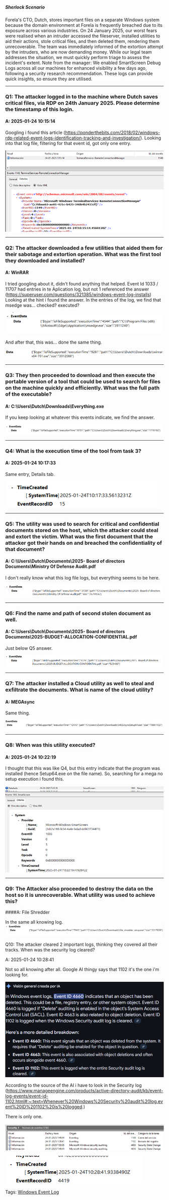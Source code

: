 
##### Sherlock Scenario

Forela's CTO, Dutch, stores important files on a separate Windows system because the domain environment at Forela is frequently breached due to its exposure across various industries. On 24 January 2025, our worst fears were realised when an intruder accessed the fileserver, installed utilities to aid their actions, stole critical files, and then deleted them, rendering them unrecoverable. The team was immediately informed of the extortion attempt by the intruders, who are now demanding money. While our legal team addresses the situation, we must quickly perform triage to assess the incident's extent. Note from the manager: We enabled SmartScreen Debug Logs across all our machines for enhanced visibility a few days ago, following a security research recommendation. These logs can provide quick insights, so ensure they are utilised.

___

### Q1: The attacker logged in to the machine where Dutch saves critical files, via RDP on 24th January 2025. Please determine the timestamp of this login.

#### A: 2025-01-24 10:15:14

Googling i found this article (https://ponderthebits.com/2018/02/windows-rdp-related-event-logs-identification-tracking-and-investigation/).
Looking into that log file, filtering for that event id, got only one entry.

![](../../Img/Pasted%20image%2020250426145522.png)

___

### Q2: The attacker downloaded a few utilities that aided them for their sabotage and extortion operation. What was the first tool they downloaded and installed?

#### A: WinRAR

I tried googling about it, didn't found anything that helped.
Event Id 1033 / 11707 had entries in te Aplication log, but not 1 referenced the answer (https://superuser.com/questions/321385/windows-event-log-installs)
Looking at the hint i found the answer.
In the entries of the log, we find that msedge was... checked? executed?

![](../../Img/Pasted%20image%2020250426153033.png)

And after that, this was... done the same thing.

![](../../Img/Pasted%20image%2020250426153133.png)

___

### Q3: They then proceeded to download and then execute the portable version of a tool that could be used to search for files on the machine quickly and efficiently. What was the full path of the executable?

#### A: C:\Users\Dutch\Downloads\Everything.exe

If you keep looking at whatever this events indicate, we find the answer.

![](../../Img/Pasted%20image%2020250426153226.png)

___

### Q4: What is the execution time of the tool from task 3?

#### A: 2025-01-24 10:17:33

Same entry, Details tab.

![](../../Img/Pasted%20image%2020250426153249.png)

___

### Q5: The utility was used to search for critical and confidential documents stored on the host, which the attacker could steal and extort the victim. What was the first document that the attacker got their hands on and breached the confidentiality of that document?

#### A: C:\Users\Dutch\Documents\2025- Board of directors Documents\Ministry Of Defense Audit.pdf

I don't really know what this log file logs, but everything seems to be here.

![](../../Img/Pasted%20image%2020250426153339.png)

___

### Q6: Find the name and path of second stolen document as well.

#### A: C:\Users\Dutch\Documents\2025- Board of directors Documents\2025-BUDGET-ALLOCATION-CONFIDENTIAL.pdf

Just below Q5 answer.

![](../../Img/Pasted%20image%2020250426153435.png)

___

### Q7: The attacker installed a Cloud utility as well to steal and exfiltrate the documents. What is name of the cloud utility?

#### A: MEGAsync

Same thing.

![](../../Img/Pasted%20image%2020250426153509.png)

___

### Q8: When was this utility executed?

#### A: 2025-01-24 10:22:19

I thought that this was like Q4, but this entry indicate that the program was installed (hence Setup64.exe on the file name).
So, searching for a mega no setup execution i found this.

![](../../Img/Pasted%20image%2020250426153758.png)

___

### Q9: The Attacker also proceeded to destroy the data on the host so it is unrecoverable. What utility was used to achieve this?

####A: File Shredder

In the same all knowing log.
![](../../Img/Pasted%20image%2020250426153900.png)

Q10: The attacker cleared 2 important logs, thinking they covered all their tracks. When was the security log cleared?

A: 2025-01-24 10:28:41

Not so all knowing after all.
Google AI thingy says that 1102 it's the one i'm looking for.

![](../../Img/Pasted%20image%2020250426154231.png)

According to the source of the AI i have to look in the Security log (https://www.manageengine.com/products/active-directory-audit/kb/event-log-events/event-id-1102.html#:~:text=Whenever%20Windows%20Security%20audit%20log,event%20ID%201102%20is%20logged.)

There is only one.

![](../../Img/Pasted%20image%2020250426154437.png)

![](../../Img/Pasted%20image%2020250426154453.png)

Tags: [Windows Event Log](../../Index/Windows%20Event%20Log.md) 